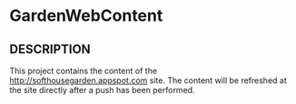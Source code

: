 GardenWebContent
================

## DESCRIPTION

This project contains the content of the http://softhousegarden.appspot.com site.
The content will be refreshed at the site directly after a push has been performed.


